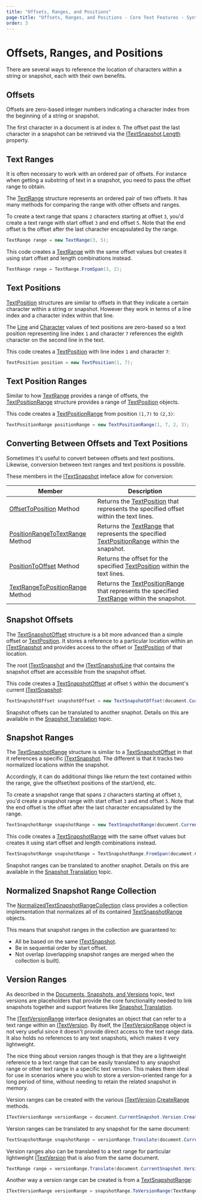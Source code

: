 ```yaml
---
title: "Offsets, Ranges, and Positions"
page-title: "Offsets, Ranges, and Positions - Core Text Features - SyntaxEditor Text/Parsing Framework"
order: 3
---
```

# Offsets, Ranges, and Positions

There are several ways to reference the location of characters within a string or snapshot, each with their own benefits.

## Offsets

Offsets are zero-based integer numbers indicating a character index from the beginning of a string or snapshot.

The first character in a document is at index `0`.  The offset past the last character in a snapshot can be retrieved via the [ITextSnapshot](xref:ActiproSoftware.Text.ITextSnapshot).[Length](xref:ActiproSoftware.Text.ITextSnapshot.Length) property.

## Text Ranges

It is often necessary to work with an ordered pair of offsets.  For instance when getting a substring of text in a snapshot, you need to pass the offset range to obtain.

The [TextRange](xref:ActiproSoftware.Text.TextRange) structure represents an ordered pair of two offsets.  It has many methods for comparing the range with other offsets and ranges.

To create a text range that spans `2` characters starting at offset `3`, you'd create a text range with start offset `3` and end offset `5`.  Note that the end offset is the offset after the last character encapsulated by the range.

```csharp
TextRange range = new TextRange(3, 5);
```

This code creates a [TextRange](xref:ActiproSoftware.Text.TextRange) with the same offset values but creates it using start offset and length combinations instead.

```csharp
TextRange range = TextRange.FromSpan(3, 2);
```

## Text Positions

[TextPosition](xref:ActiproSoftware.Text.TextPosition) structures are similar to offsets in that they indicate a certain character within a string or snapshot.  However they work in terms of a line index and a character index within that line.

The [Line](xref:ActiproSoftware.Text.TextPosition.Line) and [Character](xref:ActiproSoftware.Text.TextPosition.Character) values of text positions are zero-based so a text position representing line index `1` and character `7` references the eighth character on the second line in the text.

This code creates a [TextPosition](xref:ActiproSoftware.Text.TextPosition) with line index `1` and character `7`:

```csharp
TextPosition position = new TextPosition(1, 7);
```

## Text Position Ranges

Similar to how [TextRange](xref:ActiproSoftware.Text.TextRange) provides a range of offsets, the [TextPositionRange](xref:ActiproSoftware.Text.TextPositionRange) structure provides a range of [TextPosition](xref:ActiproSoftware.Text.TextPosition) objects.

This code creates a [TextPositionRange](xref:ActiproSoftware.Text.TextPositionRange) from position `(1,7)` to `(2,3)`:

```csharp
TextPositionRange positionRange = new TextPositionRange(1, 7, 2, 3);
```

## Converting Between Offsets and Text Positions

Sometimes it's useful to convert between offsets and text positions.  Likewise, conversion between text ranges and text positions is possible.

These members in the [ITextSnapshot](xref:ActiproSoftware.Text.ITextSnapshot) inteface allow for conversion:

| Member | Description |
|-----|-----|
| [OffsetToPosition](xref:ActiproSoftware.Text.ITextSnapshot.OffsetToPosition*) Method | Returns the [TextPosition](xref:ActiproSoftware.Text.TextPosition) that represents the specified offset within the text lines. |
| [PositionRangeToTextRange](xref:ActiproSoftware.Text.ITextSnapshot.PositionRangeToTextRange*) Method | Returns the [TextRange](xref:ActiproSoftware.Text.TextRange) that represents the specified [TextPositionRange](xref:ActiproSoftware.Text.TextPositionRange) within the snapshot. |
| [PositionToOffset](xref:ActiproSoftware.Text.ITextSnapshot.PositionToOffset*) Method | Returns the offset for the specified [TextPosition](xref:ActiproSoftware.Text.TextPosition) within the text lines. |
| [TextRangeToPositionRange](xref:ActiproSoftware.Text.ITextSnapshot.TextRangeToPositionRange*) Method | Returns the [TextPositionRange](xref:ActiproSoftware.Text.TextPositionRange) that represents the specified [TextRange](xref:ActiproSoftware.Text.TextRange) within the snapshot. |

## Snapshot Offsets

The [TextSnapshotOffset](xref:ActiproSoftware.Text.TextSnapshotOffset) structure is a bit more advanced than a simple offset or [TextPosition](xref:ActiproSoftware.Text.TextPosition).  It stores a reference to a particular location within an [ITextSnapshot](xref:ActiproSoftware.Text.ITextSnapshot) and provides access to the offset or [TextPosition](xref:ActiproSoftware.Text.TextPosition) of that location.

The root [ITextSnapshot](xref:ActiproSoftware.Text.ITextSnapshot) and the [ITextSnapshotLine](xref:ActiproSoftware.Text.ITextSnapshotLine) that contains the snapshot offset are accessible from the snapshot offset.

This code creates a [TextSnapshotOffset](xref:ActiproSoftware.Text.TextSnapshotOffset) at offset `5` within the document's current [ITextSnapshot](xref:ActiproSoftware.Text.ITextSnapshot):

```csharp
TextSnapshotOffset snapshotOffset = new TextSnapshotOffset(document.CurrentSnapshot, 5);
```

Snapshot offsets can be translated to another snaphot.  Details on this are available in the [Snapshot Translation](snapshot-translation.md) topic.

## Snapshot Ranges

The [TextSnapshotRange](xref:ActiproSoftware.Text.TextSnapshotRange) structure is similar to a [TextSnapshotOffset](xref:ActiproSoftware.Text.TextSnapshotOffset) in that it references a specific [ITextSnapshot](xref:ActiproSoftware.Text.ITextSnapshot).  The different is that it tracks two normalized locations within the snapshot.

Accordingly, it can do additional things like return the text contained within the range, give the offset/text positions of the start/end, etc.

To create a snapshot range that spans `2` characters starting at offset `3`, you'd create a snapshot range with start offset `3` and end offset `5`.  Note that the end offset is the offset after the last character encapsulated by the range.

```csharp
TextSnapshotRange snapshotRange = new TextSnapshotRange(document.CurrentSnapshot, 3, 5);
```

This code creates a [TextSnapshotRange](xref:ActiproSoftware.Text.TextSnapshotRange) with the same offset values but creates it using start offset and length combinations instead.

```csharp
TextSnapshotRange snapshotRange = TextSnapshotRange.FromSpan(document.CurrentSnapshot, 3, 2);
```

Snapshot ranges can be translated to another snaphot.  Details on this are available in the [Snapshot Translation](snapshot-translation.md) topic.

## Normalized Snapshot Range Collection

The [NormalizedTextSnapshotRangeCollection](xref:ActiproSoftware.Text.NormalizedTextSnapshotRangeCollection) class provides a collection implementation that normalizes all of its contained [TextSnapshotRange](xref:ActiproSoftware.Text.TextSnapshotRange) objects.

This means that snapshot ranges in the collection are guaranteed to:

- All be based on the same [ITextSnapshot](xref:ActiproSoftware.Text.ITextSnapshot).
- Be in sequential order by start offset.
- Not overlap (overlapping snapshot ranges are merged when the collection is built).

## Version Ranges

As described in the [Documents, Snapshots, and Versions](documents-snapshots-versions.md) topic, text versions are placeholders that provide the core functionality needed to link snapshots together and support features like [Snapshot Translation](snapshot-translation.md).

The [ITextVersionRange](xref:ActiproSoftware.Text.ITextVersionRange) interface designates an object that can refer to a text range within an [ITextVersion](xref:ActiproSoftware.Text.ITextVersion).  By itself, the [ITextVersionRange](xref:ActiproSoftware.Text.ITextVersionRange) object is not very useful since it doesn't provide direct access to the text range data.  It also holds no references to any text snapshots, which makes it very lightweight.

The nice thing about version ranges though is that they are a lightweight reference to a text range that can be easily translated to any snapshot range or other text range in a specific text version.  This makes them ideal for use in scenarios where you wish to store a version-oriented range for a long period of time, without needing to retain the related snapshot in memory.

Version ranges can be created with the various [ITextVersion](xref:ActiproSoftware.Text.ITextVersion).[CreateRange](xref:ActiproSoftware.Text.ITextVersion.CreateRange*) methods.

```csharp
ITextVersionRange versionRange = document.CurrentSnapshot.Version.CreateRange(1, 3);
```

Version ranges can be translated to any snapshot for the same document:

```csharp
TextSnapshotRange snapshotRange = versionRange.Translate(document.CurrentSnapshot);
```

Version ranges also can be translated to a text range for particular lightweight [ITextVersion](xref:ActiproSoftware.Text.ITextVersion) that is also from the same document.

```csharp
TextRange range = versionRange.Translate(document.CurrentSnapshot.Version);
```

Another way a version range can be created is from a [TextSnapshotRange](xref:ActiproSoftware.Text.TextSnapshotRange):

```csharp
ITextVersionRange versionRange = snapshotRange.ToVersionRange(TextRangeTrackingModes.Default);
```
